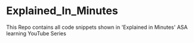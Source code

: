# Explained_In_Minutes
This Repo contains all code snippets shown in 'Explained in Minutes' ASA learning YouTube Series
